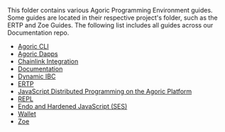 This folder contains various Agoric Programming Environment guides. Some guides are located in
their respective project's folder, such as the ERTP and Zoe Guides. The following list includes
all guides across our Documentation repo.

- [Agoric CLI](./agoric-cli)
- [Agoric Dapps](/dapps)
- [Chainlink Integration](./chainlink-integration.md)
- [Documentation](/getting-started/)
- [Dynamic IBC](https://github.com/Agoric/agoric-sdk/blob/master/packages/SwingSet/docs/networking.md)
- [ERTP](/ertp/guide)
- [JavaScript Distributed Programming on the Agoric Platform](./js-programming)
- [REPL](/repl/)
- [Endo and Hardened JavaScript (SES)](./js-programming/ses/ses-guide.md)
- [Wallet](./wallet)
- [Zoe](/zoe/guide)



